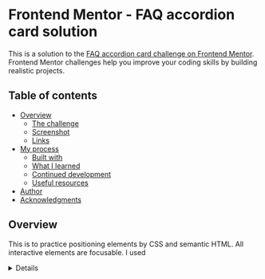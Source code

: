 # Frontend Mentor - FAQ accordion card solution

This is a solution to the [FAQ accordion card challenge on Frontend Mentor](https://www.frontendmentor.io/challenges/faq-accordion-card-XlyjD0Oam). Frontend Mentor challenges help you improve your coding skills by building realistic projects.

## Table of contents

- [Overview](#overview)
  - [The challenge](#the-challenge)
  - [Screenshot](#screenshot)
  - [Links](#links)
- [My process](#my-process)
  - [Built with](#built-with)
  - [What I learned](#what-i-learned)
  - [Continued development](#continued-development)
  - [Useful resources](#useful-resources)
- [Author](#author)
- [Acknowledgments](#acknowledgments)

## Overview

This is to practice positioning elements by CSS and semantic HTML.
All interactive elements are focusable.
I used <details> widjet for the accordion and try not to use javaScript to expand/shrink them and rotate the arrows.

### The challenge

Users should be able to:

- View the optimal layout for the component depending on their device's screen size
- See hover states for all interactive elements on the page
- Hide/Show the answer to a question when the question is clicked

### Screenshot

- Mobile View (at 375px)
  ![](./images/screenshot_faq_375px.png)

- Desktop View (at 1440px)
  ![](./images/screenshot_faq_1440px.png)

- Expanded Accordion on Desktop View
  ![](./images/screenshot_faq_expanded.png)

### Links

- Solution URL: [Frontend Mentor](https://www.frontendmentor.io/solutions/accordion-faq-PcBDevrLY)
- Live Site URL: [Vercel](https://accordion-card-kappa.vercel.app/)

## My process

### Built with

- Semantic HTML5 markup
- CSS custom properties
- Flexbox
- CSS Grid
- Mobile-first workflow

### What I learned

It was first time using <details> tag on html and css selectors to enable the accordion fully working.
The bonus challenge on this project was that only use HTML and CSS to achieve the accordion.

I spent a quite long time to positioning the images of woman and the background especially for desktop view. To hide the part of base structure in woman's illustration, I used

```css
overflow: hidden;
```

### Continued development

On the desktop view, I wanted to vertically center the card (white card) by using CSS grid, however the text inside the accordion can change the width when it's expanded.
In the future, I would like to improve more on positioning illustrations.

### Useful resources

- [MDN - <details>: The Details disclosure element](https://developer.mozilla.org/ja/docs/Web/HTML/Element/details) - This helped me to understand how to customise the defaul style and effects.
- [MDN - CSS selectors](https://developer.mozilla.org/en-US/docs/Web/CSS/CSS_Selectors)

## Author

- Frontend Mentor - [@sloth247](https://www.frontendmentor.io/profile/Sloth247)

## Acknowledgments
